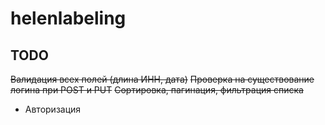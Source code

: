 # helenlabeling

## TODO

~~Валидация всех полей (длина ИНН, дата)~~
~~Проверка на существование логина при POST и PUT~~
~~Сортировка, пагинация, фильтрация списка~~

- Авторизация
